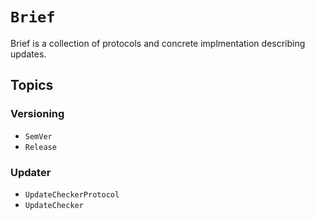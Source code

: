 # ``Brief``

Brief is a collection of protocols and concrete implmentation describing updates.

## Topics

### Versioning

- ``SemVer``
- ``Release``

### Updater

- ``UpdateCheckerProtocol``
- ``UpdateChecker``
